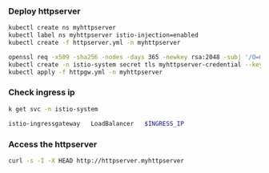 ### Deploy httpserver

```sh
kubectl create ns myhttpserver
kubectl label ns myhttpserver istio-injection=enabled
kubectl create -f httpserver.yml -n myhttpserver
```

```sh
openssl req -x509 -sha256 -nodes -days 365 -newkey rsa:2048 -subj '/O=myhttpserver Inc./CN=*.httpserver.myhttpserver' -keyout httpserver.myhttpserver.key -out  httpserver.myhttpserver.crt
kubectl create -n istio-system secret tls myhttpserver-credential --key=httpserver.myhttpserver.key --cert=httpserver.myhttpserver.crt
kubectl apply -f httpgw.yml -n myhttpserver
```

### Check ingress ip

```sh
k get svc -n istio-system

istio-ingressgateway   LoadBalancer   $INGRESS_IP
```

### Access the httpserver

```sh
curl -s -I -X HEAD http://httpserver.myhttpserver
```
